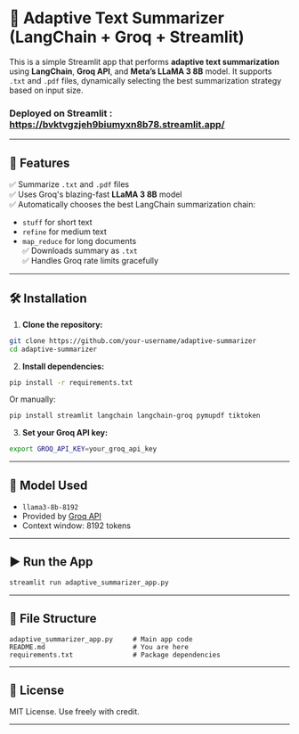 # 📄 Adaptive Text Summarizer (LangChain + Groq + Streamlit)

This is a simple Streamlit app that performs **adaptive text summarization** using **LangChain**, **Groq API**, and **Meta’s LLaMA 3 8B** model. It supports `.txt` and `.pdf` files, dynamically selecting the best summarization strategy based on input size.
### Deployed on Streamlit : https://bvktvgzjeh9biumyxn8b78.streamlit.app/
---

## 🚀 Features

✅ Summarize `.txt` and `.pdf` files  
✅ Uses Groq's blazing-fast **LLaMA 3 8B** model  
✅ Automatically chooses the best LangChain summarization chain:
- `stuff` for short text  
- `refine` for medium text  
- `map_reduce` for long documents  
✅ Downloads summary as `.txt`  
✅ Handles Groq rate limits gracefully  

---

## 🛠️ Installation

1. **Clone the repository:**

```bash
git clone https://github.com/your-username/adaptive-summarizer
cd adaptive-summarizer
```

2. **Install dependencies:**

```bash
pip install -r requirements.txt
```

Or manually:

```bash
pip install streamlit langchain langchain-groq pymupdf tiktoken
```

3. **Set your Groq API key:**

```bash
export GROQ_API_KEY=your_groq_api_key
```

---

## 🧠 Model Used

- `llama3-8b-8192`
- Provided by [Groq API](https://console.groq.com)
- Context window: 8192 tokens

---

## ▶️ Run the App

```bash
streamlit run adaptive_summarizer_app.py
```

---

## 📂 File Structure

```
adaptive_summarizer_app.py     # Main app code
README.md                      # You are here
requirements.txt               # Package dependencies
```

---

## 📄 License

MIT License. Use freely with credit.

---
